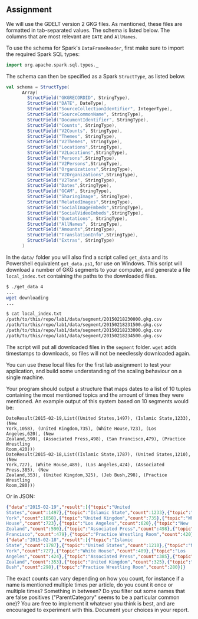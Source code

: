 ## Assignment

We will use the GDELT version 2 GKG files. As mentioned, these files are
formatted in tab-separated values. The schema is listed below. The columns that
are most relevant are `DATE` and `AllNames`.

To use the schema for Spark's `DataFrameReader`, first make sure to import the
required Spark SQL types:

```scala
import org.apache.spark.sql.types._
```

The schema can then be specified as a Spark `StructType`, as listed below.

```scala
val schema = StructType(
      Array(
        StructField("GKGRECORDID", StringType),
        StructField("DATE", DateType),
        StructField("SourceCollectionIdentifier", IntegerType),
        StructField("SourceCommonName", StringType),
        StructField("DocumentIdentifier", StringType),
        StructField("Counts", StringType),
        StructField("V2Counts", StringType),
        StructField("Themes", StringType),
        StructField("V2Themes", StringType),
        StructField("Locations",StringType),
        StructField("V2Locations",StringType),
        StructField("Persons",StringType),
        StructField("V2Persons",StringType),
        StructField("Organizations",StringType),
        StructField("V2Organizations",StringType),
        StructField("V2Tone", StringType),
        StructField("Dates",StringType),
        StructField("GCAM", StringType),
        StructField("SharingImage", StringType),
        StructField("RelatedImages",StringType),
        StructField("SocialImageEmbeds",StringType),
        StructField("SocialVideoEmbeds",StringType),
        StructField("Quotations", StringType),
        StructField("AllNames", StringType),
        StructField("Amounts",StringType),
        StructField("TranslationInfo",StringType),
        StructField("Extras", StringType)
      )
```

In the `data/` folder you will also find a script called `get_data` and its
Powershell equivalent `get_data.ps1`, for use on Windows. This script will
download a number of GKG segments to your computer, and generate a file
`local_index.txt` containing the paths to the downloaded files.

```bash
$ ./get_data 4
...
wget downloading
...

$ cat local_index.txt
/path/to/this/repo/lab1/data/segment/20150218230000.gkg.csv
/path/to/this/repo/lab1/data/segment/20150218231500.gkg.csv
/path/to/this/repo/lab1/data/segment/20150218233000.gkg.csv
/path/to/this/repo/lab1/data/segment/20150218234500.gkg.csv
```

The script will put all downloaded files in the `segment` folder. `wget`
adds timestamps to downloads, so files will not be needlessly downloaded again.

You can use these local files for the first lab assignment to test your
application, and build some understanding of the scaling behaviour on a single
machine.

Your program should output a structure that maps dates to a list of 10 tuples
containing the most mentioned topics and the amount of times they were
mentioned. An example output of this system based on 10 segments would be:

```
DateResult(2015-02-19,List((United States,1497), (Islamic State,1233), (New
York,1058), (United Kingdom,735), (White House,723), (Los Angeles,620), (New
Zealand,590), (Associated Press,498), (San Francisco,479), (Practice Wrestling
Room,420)))
DateResult(2015-02-18,List((Islamic State,1787), (United States,1210), (New
York,727), (White House,489), (Los Angeles,424), (Associated Press,385), (New
Zealand,353), (United Kingdom,325), (Jeb Bush,298), (Practice Wrestling
Room,280)))
```

Or in JSON:

```json
{"data":"2015-02-19","result":[{"topic":"United
States","count":1497},{"topic":"Islamic State","count":1233},{"topic":"New
York","count":1058},{"topic":"United Kingdom","count":735},{"topic":"White
House","count":723},{"topic":"Los Angeles","count":620},{"topic":"New
Zealand","count":590},{"topic":"Associated Press","count":498},{"topic":"San
Francisco","count":479},{"topic":"Practice Wrestling Room","count":420}]}
{"data":"2015-02-18","result":[{"topic":"Islamic
State","count":1787},{"topic":"United States","count":1210},{"topic":"New
York","count":727},{"topic":"White House","count":489},{"topic":"Los
Angeles","count":424},{"topic":"Associated Press","count":385},{"topic":"New
Zealand","count":353},{"topic":"United Kingdom","count":325},{"topic":"Jeb
Bush","count":298},{"topic":"Practice Wrestling Room","count":280}]}
```

The exact counts can vary depending on how you count, for instance if a name
is mentioned multiple times per article, do you count it once or multiple
times? Something in between? Do you filter out some names that are false
positives ("ParentCategory" seems to be a particular common one)? You are free
to implement it whatever you think is best, and are encouraged to experiment
with this. Document your choices in your report.
